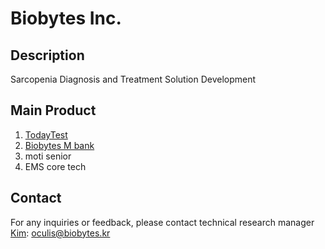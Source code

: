 # Biobytes Inc.

## Description
Sarcopenia Diagnosis and Treatment Solution Development

## Main Product
1. [TodayTest](chat.biobytes.kr)
2. [Biobytes M bank](cdss.biobytes.kr)
3. moti senior
4. EMS core tech

## Contact
For any inquiries or feedback, please contact technical research manager [Kim](github.com/oculi-s): oculis@biobytes.kr

